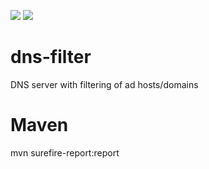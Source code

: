 ![](https://github.com/jskov/dns-filter/workflows/Build%20and%20test/badge.svg)
![](https://github.com/jskov/dns-filter/.github/workflows/run-tests.yml/badge.svg)
# dns-filter
DNS server with filtering of ad hosts/domains


# Maven

mvn surefire-report:report
